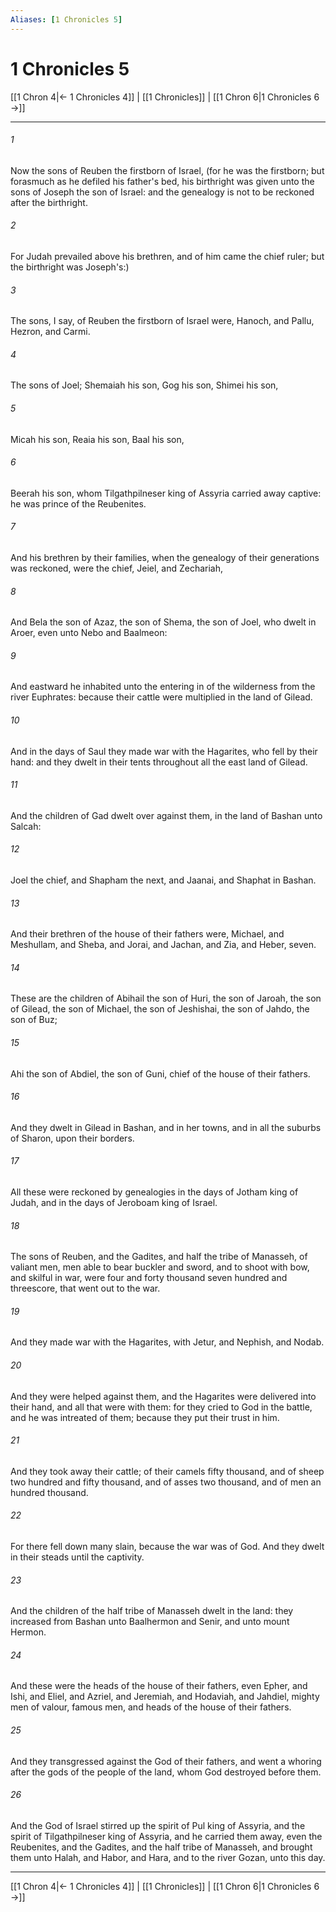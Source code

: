 ```yaml
---
Aliases: [1 Chronicles 5]
---
```

# 1 Chronicles 5

[[1 Chron 4|← 1 Chronicles 4]] | [[1 Chronicles]] | [[1 Chron 6|1 Chronicles 6 →]]
***



###### 1 
Now the sons of Reuben the firstborn of Israel, (for he was the firstborn; but forasmuch as he defiled his father's bed, his birthright was given unto the sons of Joseph the son of Israel: and the genealogy is not to be reckoned after the birthright. 

###### 2 
For Judah prevailed above his brethren, and of him came the chief ruler; but the birthright was Joseph's:) 

###### 3 
The sons, I say, of Reuben the firstborn of Israel were, Hanoch, and Pallu, Hezron, and Carmi. 

###### 4 
The sons of Joel; Shemaiah his son, Gog his son, Shimei his son, 

###### 5 
Micah his son, Reaia his son, Baal his son, 

###### 6 
Beerah his son, whom Tilgathpilneser king of Assyria carried away captive: he was prince of the Reubenites. 

###### 7 
And his brethren by their families, when the genealogy of their generations was reckoned, were the chief, Jeiel, and Zechariah, 

###### 8 
And Bela the son of Azaz, the son of Shema, the son of Joel, who dwelt in Aroer, even unto Nebo and Baalmeon: 

###### 9 
And eastward he inhabited unto the entering in of the wilderness from the river Euphrates: because their cattle were multiplied in the land of Gilead. 

###### 10 
And in the days of Saul they made war with the Hagarites, who fell by their hand: and they dwelt in their tents throughout all the east land of Gilead. 

###### 11 
And the children of Gad dwelt over against them, in the land of Bashan unto Salcah: 

###### 12 
Joel the chief, and Shapham the next, and Jaanai, and Shaphat in Bashan. 

###### 13 
And their brethren of the house of their fathers were, Michael, and Meshullam, and Sheba, and Jorai, and Jachan, and Zia, and Heber, seven. 

###### 14 
These are the children of Abihail the son of Huri, the son of Jaroah, the son of Gilead, the son of Michael, the son of Jeshishai, the son of Jahdo, the son of Buz; 

###### 15 
Ahi the son of Abdiel, the son of Guni, chief of the house of their fathers. 

###### 16 
And they dwelt in Gilead in Bashan, and in her towns, and in all the suburbs of Sharon, upon their borders. 

###### 17 
All these were reckoned by genealogies in the days of Jotham king of Judah, and in the days of Jeroboam king of Israel. 

###### 18 
The sons of Reuben, and the Gadites, and half the tribe of Manasseh, of valiant men, men able to bear buckler and sword, and to shoot with bow, and skilful in war, were four and forty thousand seven hundred and threescore, that went out to the war. 

###### 19 
And they made war with the Hagarites, with Jetur, and Nephish, and Nodab. 

###### 20 
And they were helped against them, and the Hagarites were delivered into their hand, and all that were with them: for they cried to God in the battle, and he was intreated of them; because they put their trust in him. 

###### 21 
And they took away their cattle; of their camels fifty thousand, and of sheep two hundred and fifty thousand, and of asses two thousand, and of men an hundred thousand. 

###### 22 
For there fell down many slain, because the war was of God. And they dwelt in their steads until the captivity. 

###### 23 
And the children of the half tribe of Manasseh dwelt in the land: they increased from Bashan unto Baalhermon and Senir, and unto mount Hermon. 

###### 24 
And these were the heads of the house of their fathers, even Epher, and Ishi, and Eliel, and Azriel, and Jeremiah, and Hodaviah, and Jahdiel, mighty men of valour, famous men, and heads of the house of their fathers. 

###### 25 
And they transgressed against the God of their fathers, and went a whoring after the gods of the people of the land, whom God destroyed before them. 

###### 26 
And the God of Israel stirred up the spirit of Pul king of Assyria, and the spirit of Tilgathpilneser king of Assyria, and he carried them away, even the Reubenites, and the Gadites, and the half tribe of Manasseh, and brought them unto Halah, and Habor, and Hara, and to the river Gozan, unto this day.

***
[[1 Chron 4|← 1 Chronicles 4]] | [[1 Chronicles]] | [[1 Chron 6|1 Chronicles 6 →]]
